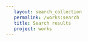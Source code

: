 ```yaml
---
   layout: search_collection
   permalink: /works:search
   title: Search results
   project: works
---
```

